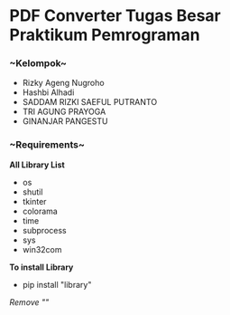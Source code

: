 # PDF Converter Tugas Besar Praktikum Pemrograman

### ~Kelompok~
- Rizky Ageng Nugroho
- Hashbi Alhadi
- SADDAM RIZKI SAEFUL PUTRANTO
- TRI AGUNG PRAYOGA
- GINANJAR PANGESTU

### ~Requirements~
**All Library List**
- os
- shutil
- tkinter
- colorama
- time
- subprocess
- sys
- win32com

**To install Library**
- pip install "library"

*Remove ""*
